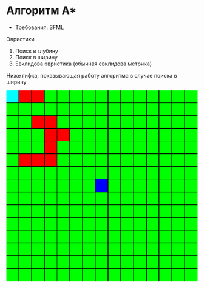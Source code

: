 # Алгоритм А*

* Требования: SFML

Эвристики
1. Поиск в глубину
2. Поиск в ширину
3. Евклидова эвристика (обычная евклидова метрика)

Ниже гифка, показывающая работу алгоритма в случае поиска в ширину

![WTFITDOESNTWORK](Пример.gif)
